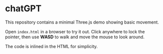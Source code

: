 # chatGPT

This repository contains a minimal Three.js demo showing basic movement.

Open `index.html` in a browser to try it out. Click anywhere to lock the pointer, then use **WASD** to walk and move the mouse to look around.

The code is inlined in the HTML for simplicity.
